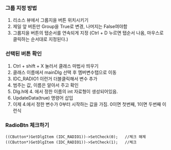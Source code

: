 ### 그룹 지정 방법
1. 리소스 뷰에서 그룹지을 버튼 위치시키기
2. 제일 앞 버튼만 Group을 True로 변경, 나머지는 False여야함
3. 그룹지을 버튼의 탭순서를 연속되게 지정 (Ctrl + D 누르면 탭순서 나옴, 마우스로 클릭하는 순서대로 지정된다.)

### 선택된 버튼 확인
1. Ctrl + shift + X 눌러서 클래스 마법사 띄우기
2. 클래스 이름에서 mainDlg 선택 후 멤버변수탭으로 이동
3. IDC_RADIO1 이런거 더블클릭해서 변수 추가
4. 범주는 값, 이름은 알아서 주고 확인
5. Dlg.h에 4. 에서 정한 이름의 int 자료형이 생성되어있음.
6. UpdateData(true) 명령어 삽입
7. 이제 4.에서 정한 변수가 0부터 시작하는 값을 가짐. 0이면 첫번째, 1이면 두번째 이런식

### RadioBtn 체크하기

	((CButton*)GetDlgItem (IDC_RADIO1))->SetCheck(0);   //체크 해제
	((CButton*)GetDlgItem (IDC_RADIO1))->SetCheck(1);   //체크